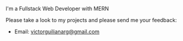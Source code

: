

I'm a Fullstack Web Developer with MERN 

Please take a look to my projects and please send me your feedback:
- Email: victorguilianarg@gmail.com
